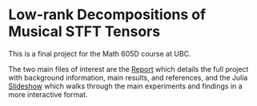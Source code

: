 # Low-rank Decompositions of Musical STFT Tensors

This is a final project for the Math 605D course at UBC.

The two main files of interest are the [Report](https://github.com/njericha/TensorDecompSTFT/blob/c1296c7881286c4fa9e885f12bd0d7b946f53b56/Report.pdf) which details the full project with background information, main results, and references, and the Julia [Slideshow](https://github.com/njericha/TensorDecompSTFT/blob/05118a13ef46ab98fe40054d77078c379e2b4403/slideshow.ipynb) which walks through the main experiments and findings in a more interactive format.

